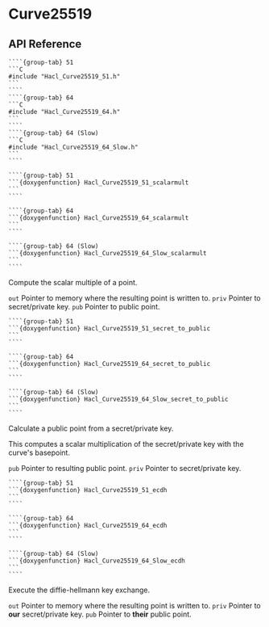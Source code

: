 # Curve25519

## API Reference

`````{tabs}
````{group-tab} 51
```C
#include "Hacl_Curve25519_51.h"
```
````
````{group-tab} 64
```C
#include "Hacl_Curve25519_64.h"
```
````
````{group-tab} 64 (Slow)
```C
#include "Hacl_Curve25519_64_Slow.h"
```
````
`````

`````{tabs}
````{group-tab} 51
```{doxygenfunction} Hacl_Curve25519_51_scalarmult
```
````

````{group-tab} 64
```{doxygenfunction} Hacl_Curve25519_64_scalarmult
```
````

````{group-tab} 64 (Slow)
```{doxygenfunction} Hacl_Curve25519_64_Slow_scalarmult
```
````
`````

Compute the scalar multiple of a point.

`out` Pointer to memory where the resulting point is written to.
`priv` Pointer to secret/private key.
`pub` Pointer to public point.

`````{tabs}
````{group-tab} 51
```{doxygenfunction} Hacl_Curve25519_51_secret_to_public
```
````

````{group-tab} 64
```{doxygenfunction} Hacl_Curve25519_64_secret_to_public
```
````

````{group-tab} 64 (Slow)
```{doxygenfunction} Hacl_Curve25519_64_Slow_secret_to_public
```
````
`````

Calculate a public point from a secret/private key.

This computes a scalar multiplication of the secret/private key with the curve's basepoint.

`pub` Pointer to resulting public point.
`priv` Pointer to secret/private key.

`````{tabs}
````{group-tab} 51
```{doxygenfunction} Hacl_Curve25519_51_ecdh
```
````

````{group-tab} 64
```{doxygenfunction} Hacl_Curve25519_64_ecdh
```
````

````{group-tab} 64 (Slow)
```{doxygenfunction} Hacl_Curve25519_64_Slow_ecdh
```
````
`````

Execute the diffie-hellmann key exchange.

`out` Pointer to memory where the resulting point is written to.
`priv` Pointer to **our** secret/private key.
`pub` Pointer to **their** public point.

```{doxygenfunction} Hacl_P256_dh_responder
```

